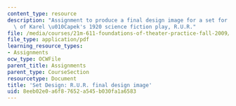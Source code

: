 ```yaml
---
content_type: resource
description: "Assignment to produce a final design image for a set for one moment\
  \ of Karel \u010Capek's 1920 science fiction play, R.U.R."
file: /media/courses/21m-611-foundations-of-theater-practice-fall-2009/8eeb02e0a6f87652a545b030fa1a6583_MIT21M_611F09_setdesign3.pdf
file_type: application/pdf
learning_resource_types:
- Assignments
ocw_type: OCWFile
parent_title: Assignments
parent_type: CourseSection
resourcetype: Document
title: 'Set Design: R.U.R. final design image'
uid: 8eeb02e0-a6f8-7652-a545-b030fa1a6583
---
```

